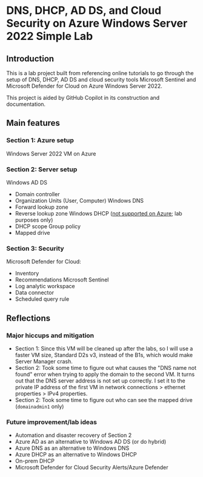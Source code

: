 # DNS, DHCP, AD DS, and Cloud Security on Azure Windows Server 2022 Simple Lab

## Introduction
This is a lab project built from referencing online tutorials to go through the setup of DNS, DHCP, AD DS and cloud security tools Microsoft Sentinel and Microsoft Defender for Cloud on Azure Windows Server 2022.

This project is aided by GitHub Copilot in its construction and documentation.

## Main features
### Section 1: Azure setup
Windows Server 2022 VM on Azure
### Section 2: Server setup
Windows AD DS
- Domain controller
- Organization Units (User, Computer)
Windows DNS
- Forward lookup zone
- Reverse lookup zone
Windows DHCP ([not supported on Azure](https://learn.microsoft.com/en-us/azure/virtual-network/virtual-networks-faq#can-i-deploy-a-dhcp-server-in-a-vnet); lab purposes only)
- DHCP scope
Group policy
- Mapped drive
### Section 3: Security
Microsoft Defender for Cloud:
- Inventory
- Recommendations
Microsoft Sentinel
- Log analytic workspace
- Data connector
- Scheduled query rule

## Reflections
### Major hiccups and mitigation
- Section 1: Since this VM will be cleaned up after the labs, so I will use a faster VM size, Standard D2s v3, instead of the B1s, which would make Server Manager crash.
- Section 2: Took some time to figure out what causes the "DNS name not found" error when trying to apply the domain to the second VM. It turns out that the DNS server address is not set up correctly. I set it to the private IP address of the first VM in network connections > ethernet properties > IPv4 properties.
- Section 2: Took some time to figure out who can see the mapped drive (``domainadmin1`` only)

### Future improvement/lab ideas
- Automation and disaster recovery of Section 2
- Azure AD as an alternative to Windows AD DS (or do hybrid)
- Azure DNS as an alternative to Windows DNS
- Azure DHCP as an alternative to Windows DHCP
- On-prem DHCP
- Microsoft Defender for Cloud Security Alerts/Azure Defender